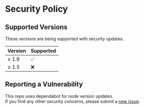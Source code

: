 # Security Policy

## Supported Versions

These versions are being supported with security updates.

| Version | Supported          |
| ------- | ------------------ |
| ≥ 1.6   | :white_check_mark: |
| ≤ 1.5   | :x:                |

## Reporting a Vulnerability

This repo uses dependabot for node version updates.  
If you find any other security concerns, please submit a [new issue](https://github.com/mochman/node-red-contrib-light-transition/issues/new/choose).
